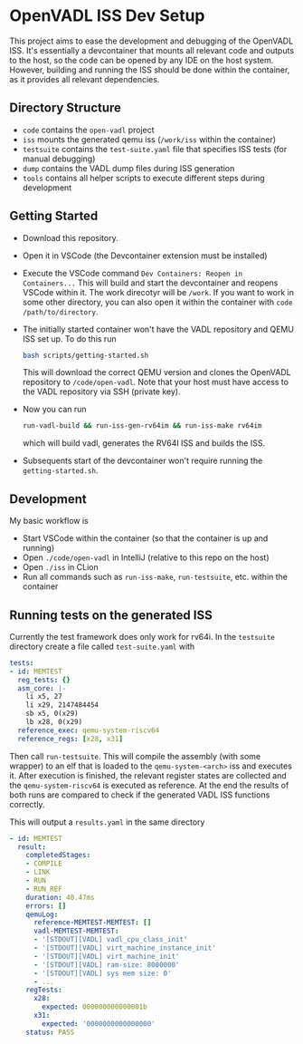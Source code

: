 # OpenVADL ISS Dev Setup

This project aims to ease the development and debugging of the OpenVADL ISS. 
It's essentially a devcontainer that mounts all relevant code and outputs to the host, so the code
can be opened by any IDE on the host system. However, building and running the ISS should be done within 
the container, as it provides all relevant dependencies.

## Directory Structure

- `code` contains the `open-vadl` project
- `iss` mounts the generated qemu iss (`/work/iss` within the container)
- `testsuite` contains the `test-suite.yaml` file that specifies ISS tests (for manual debugging)
- `dump` contains the VADL dump files during ISS generation
- `tools` contains all helper scripts to execute different steps during development

## Getting Started

- Download this repository.
- Open it in VSCode (the Devcontainer extension must be installed)
- Execute the VSCode command `Dev Containers: Reopen in Containers...`
    This will build and start the devcontainer and reopens VSCode within it.
    The work direcotyr will be `/work`. If you want to work in some other directory, you can also open
    it within the container with `code /path/to/directory`.
- The initially started container won't have the VADL repository and QEMU ISS set up. To do this run
    ```bash
    bash scripts/getting-started.sh
    ```
    This will download the correct QEMU version and clones the OpenVADL repository to `/code/open-vadl`. 
    Note that your host must have access to the VADL repository via SSH (private key).

- Now you can run 
    ```bash
    run-vadl-build && run-iss-gen-rv64im && run-iss-make rv64im
    ```
    which will build vadl, generates the RV64I ISS and builds the ISS.

- Subsequents start of the devcontainer won't require running the `getting-started.sh`.


## Development

My basic workflow is
- Start VSCode within the container (so that the container is up and running)
- Open `./code/open-vadl` in IntelliJ (relative to this repo on the host)
- Open `./iss` in CLion
- Run all commands such as `run-iss-make`, `run-testsuite`, etc. within the container


## Running tests on the generated ISS

Currently the test framework does only work for rv64i. 
In the `testsuite` directory create a file called `test-suite.yaml` with
```yaml
tests:
- id: MEMTEST
  reg_tests: {}
  asm_core: |-
    li x5, 27
    li x29, 2147484454
    sb x5, 0(x29)
    lb x28, 0(x29)
  reference_exec: qemu-system-riscv64
  reference_regs: [x28, x31]
  ```

Then call `run-testsuite`. This will compile the assembly (with some wrapper) to an elf that is loaded
to the `qemu-system-<arch>` iss and executes it. After execution is finished, the relevant register states are collected
and the `qemu-system-riscv64` is executed as reference. At the end the results of both runs are compared to check
if the generated VADL ISS functions correctly.

This will output a `results.yaml` in the same directory
```yaml
- id: MEMTEST
  result:
    completedStages:
    - COMPILE
    - LINK
    - RUN
    - RUN_REF
    duration: 40.47ms
    errors: []
    qemuLog:
      reference-MEMTEST-MEMTEST: []
      vadl-MEMTEST-MEMTEST:
      - '[STDOUT][VADL] vadl_cpu_class_init'
      - '[STDOUT][VADL] virt_machine_instance_init'
      - '[STDOUT][VADL] virt_machine_init'
      - '[STDOUT][VADL] ram-size: 8000000'
      - '[STDOUT][VADL] sys mem size: 0'
      - ...
    regTests:
      x28:
        expected: 000000000000001b
      x31:
        expected: '0000000000000000'
    status: PASS

```
